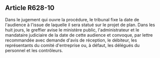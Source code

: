 Article R628-10
----
Dans le jugement qui ouvre la procédure, le tribunal fixe la date de l'audience
à l'issue de laquelle il sera statué sur le projet de plan. Dans les huit jours,
le greffier avise le ministère public, l'administrateur et le mandataire
judiciaire de la date de cette audience et convoque, par lettre recommandée avec
demande d'avis de réception, le débiteur, les représentants du comité
d'entreprise ou, à défaut, les délégués du personnel et les contrôleurs.
